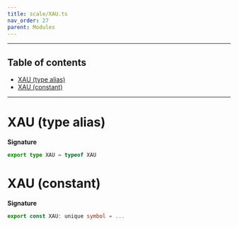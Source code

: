 ```yaml
---
title: scale/XAU.ts
nav_order: 27
parent: Modules
---
```


---

<h2 class="text-delta">Table of contents</h2>

- [XAU (type alias)](#xau-type-alias)
- [XAU (constant)](#xau-constant)

---

# XAU (type alias)

**Signature**

```ts
export type XAU = typeof XAU
```

# XAU (constant)

**Signature**

```ts
export const XAU: unique symbol = ...
```
